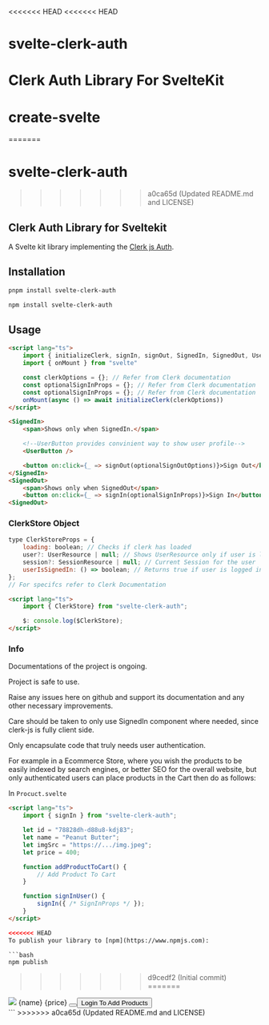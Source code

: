 <<<<<<< HEAD
<<<<<<< HEAD
# svelte-clerk-auth
Clerk Auth Library For SvelteKit
=======
# create-svelte
=======
# svelte-clerk-auth
>>>>>>> a0ca65d (Updated README.md and LICENSE)

## Clerk Auth Library for Sveltekit
A Svelte kit library implementing the [Clerk js Auth](https://clerk.com).

## Installation
```bash
pnpm install svelte-clerk-auth
```
```bash
npm install svelte-clerk-auth
```


## Usage
```html
<script lang="ts">
    import { initializeClerk, signIn, signOut, SignedIn, SignedOut, UserButton } from "svelte-clerk-auth";
    import { onMount } from "svelte"

    const clerkOptions = {}; // Refer from Clerk documentation
    const optionalSignInProps = {}; // Refer from Clerk documentation
    const optionalSignInProps = {}; // Refer from Clerk documentation
    onMount(async () => await initializeClerk(clerkOptions))
</script>

<SignedIn>
    <span>Shows only when SignedIn.</span>

    <!--UserButton provides convinient way to show user profile-->
    <UserButton />

    <button on:click={_ => signOut(optionalSignOutOptions)}>Sign Out</button>
</SignedIn>
<SignedOut>
    <span>Shows only when SignedOut</span>
    <button on:click={_ => signIn(optionalSignInProps)}>Sign In</button>
<SignedOut>
```
### ClerkStore Object
```js
type ClerkStoreProps = {
    loading: boolean; // Checks if clerk has loaded
    user?: UserResource | null; // Shows UserResource only if user is logged in
    session?: SessionResource | null; // Current Session for the user
    userIsSignedIn: () => boolean; // Returns true if user is logged in
};
// For specifcs refer to Clerk Documentation
```
```html
<script lang="ts">
    import { ClerkStore} from "svelte-clerk-auth";

    $: console.log($ClerkStore);
</script>
```

### Info
Documentations of the project is ongoing.

Project is safe to use.

Raise any issues here on github and support its documentation and any other necessary improvements.

Care should be taken to only use SignedIn component where needed, since clerk-js is fully client side.

Only encapsulate code that truly needs user authentication.

For example in a Ecommerce Store, where you wish the products to be easily indexed by search engines, or better SEO for the overall website, but only authenticated users can place products in the Cart then do as follows: 

In ```Procuct.svelte```
```html
<script lang="ts">
    import { signIn } from "svelte-clerk-auth";

    let id = "78828dh-d88u8-kdj83";
    let name = "Peanut Butter";
    let imgSrc = "https://.../img.jpeg";
    let price = 400;

    function addProductToCart() {
        // Add Product To Cart
    }

    function signInUser() {
        signIn({ /* SignInProps */ });
    }
</script>

<<<<<<< HEAD
To publish your library to [npm](https://www.npmjs.com):

```bash
npm publish
```
>>>>>>> d9cedf2 (Initial commit)
=======
<div class="card">
    <img src={imgSrc} />
    <span>{name}</span>
    <span>{price}</span>
    <SignedIn>
        <button on:click="{addProuctToCart}">
    </SignedIn>
    <SignedOut>
        <button on:click="{signInUser}">Login To Add Products</button>
    </SignedOut>
</div>
```
>>>>>>> a0ca65d (Updated README.md and LICENSE)

